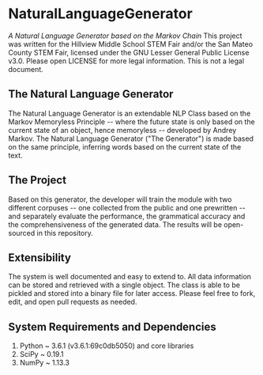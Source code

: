 # NaturalLanguageGenerator
*A Natural Language Generator based on the Markov Chain*
This project was written for the Hillview Middle School STEM Fair and/or the San Mateo County STEM Fair, licensed under the GNU Lesser General Public License v3.0. Please open LICENSE for more legal information. This is not a legal document.

## The Natural Language Generator
The Natural Language Generator is an extendable NLP Class based on the Markov Memoryless Principle -- where the future state is only based on the current state of an object, hence memoryless -- developed by Andrey Markov. The Natural Language Generator ("The Generator") is made based on the same principle, inferring words based on the current state of the text.

## The Project
Based on this generator, the developer will train the module with two different corpuses -- one collected from the public and one prewritten -- and separately evaluate the performance, the grammatical accuracy and the comprehensiveness of the generated data. The results will be open-sourced in this repository.

## Extensibility
The system is well documented and easy to extend to. All data information can be stored and retrieved with a single object. The class is able to be pickled and stored into a binary file for later access. Please feel free to fork, edit, and open pull requests as needed.

## System Requirements and Dependencies
1. Python ~ 3.6.1 (v3.6.1:69c0db5050) and core libraries
2. SciPy ~ 0.19.1
3. NumPy ~ 1.13.3
